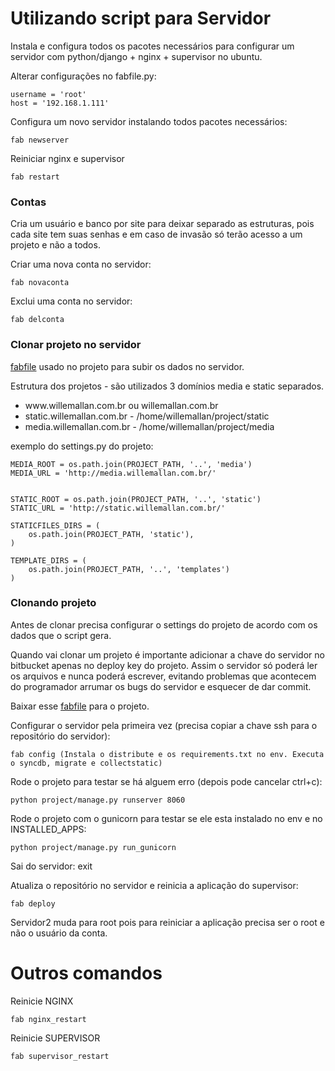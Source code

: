 Utilizando script para Servidor
=================

<p>Instala e configura todos os pacotes necessários para configurar um servidor com python/django + nginx + supervisor no ubuntu.</p>


Alterar configurações no fabfile.py:

    username = 'root'
    host = '192.168.1.111'


Configura um novo servidor instalando todos pacotes necessários:

    fab newserver

Reiniciar nginx e supervisor

    fab restart


<h3>Contas</h3>

<p>Cria um usuário e banco por site para deixar separado as estruturas, pois cada site tem suas senhas e em caso de invasão só terão acesso a um projeto e não a todos.</p>

Criar uma nova conta no servidor:

    fab novaconta


Exclui uma conta no servidor:

    fab delconta


<h3>Clonar projeto no servidor</h3>

<p><a href="https://github.com/willemallan/django-fab-server/blob/master/projeto/fabfile.py">fabfile</a> usado no projeto para subir os dados no servidor.</p>

<p>Estrutura dos projetos - são utilizados 3 domínios media e static separados.</p>

<ul>
    <li>www.willemallan.com.br ou willemallan.com.br</li>
    <li>static.willemallan.com.br - /home/willemallan/project/static</li>
    <li>media.willemallan.com.br - /home/willemallan/project/media</li>
</ul>

exemplo do settings.py do projeto:

    MEDIA_ROOT = os.path.join(PROJECT_PATH, '..', 'media')
    MEDIA_URL = 'http://media.willemallan.com.br/'


    STATIC_ROOT = os.path.join(PROJECT_PATH, '..', 'static')
    STATIC_URL = 'http://static.willemallan.com.br/'

    STATICFILES_DIRS = (
        os.path.join(PROJECT_PATH, 'static'),
    )

    TEMPLATE_DIRS = (
        os.path.join(PROJECT_PATH, '..', 'templates')
    )

<h3>Clonando projeto</h3>

<p>Antes de clonar precisa configurar o settings do projeto de acordo com os dados que o script gera.</p>
<p>Quando vai clonar um projeto é importante adicionar a chave do servidor no bitbucket apenas no deploy key do projeto. Assim o servidor só poderá ler os arquivos e nunca poderá escrever, evitando problemas que acontecem do programador arrumar os bugs do servidor e esquecer de dar commit.</p>

Baixar esse <a href="https://github.com/willemallan/django-fab-server/blob/master/projeto/fabfile.py">fabfile</a> para o projeto.


Configurar o servidor pela primeira vez (precisa copiar a chave ssh para o repositório do servidor):

    fab config (Instala o distribute e os requirements.txt no env. Executa o syncdb, migrate e collectstatic)


Rode o projeto para testar se há alguem erro (depois pode cancelar ctrl+c):

    python project/manage.py runserver 8060


Rode o projeto com o gunicorn para testar se ele esta instalado no env e no INSTALLED_APPS:

    python project/manage.py run_gunicorn


Sai do servidor:
    exit


Atualiza o repositório no servidor e reinicia a aplicação do supervisor:

    fab deploy


<p>Servidor2 muda para root pois para reiniciar a aplicação precisa ser o root e não o usuário da conta.</p>

Outros comandos
================

Reinicie NGINX

    fab nginx_restart

Reinicie SUPERVISOR

    fab supervisor_restart











